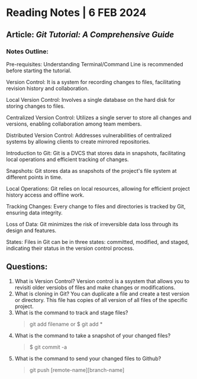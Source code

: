 # **Reading Notes | 6 FEB 2024**

## Article: _Git Tutorial: A Comprehensive Guide_

### **Notes Outline:**
Pre-requisites: Understanding Terminal/Command Line is recommended before starting the tutorial.  

Version Control: It is a system for recording changes to files, facilitating revision history and collaboration. 

Local Version Control: Involves a single database on the hard disk for storing changes to files.  

Centralized Version Control: Utilizes a single server to store all changes and versions, enabling collaboration among team members. 
 
 Distributed Version Control: Addresses vulnerabilities of centralized systems by allowing clients to create mirrored repositories. 
 
 Introduction to Git: Git is a DVCS that stores data in snapshots, facilitating local operations and efficient tracking of changes.  
 
 Snapshots: Git stores data as snapshots of the project's file system at different points in time.  
 
 Local Operations: Git relies on local resources, allowing for efficient project history access and offline work.  
 
 Tracking Changes: Every change to files and directories is tracked by Git, ensuring data integrity.  
 
 Loss of Data: Git minimizes the risk of irreversible data loss through its design and features.  
 
 States: Files in Git can be in three states: committed, modified, and staged, indicating their status in the version control process.

## **Questions:**

1. What is Version Control?
   Version control is a ssystem that allows you to revisiti older versiobs of files and make changes or modifications. 
3. What is cloning in Git?
   You can duplicate a file and create a test version or directory. This file has copies of all version of all files of the specific project. 
5. What is the command to track and stage files?
   > git add filename or $ git add *
7. What is the command to take a snapshot of your changed files?
   > $ git commit -a
9. What is the command to send your changed files to Github?
   > git push [remote-name][branch-name]

